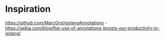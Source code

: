# Inspiration
https://github.com/MarcGrol/golangAnnotations - https://xebia.com/blog/the-use-of-annotations-boosts-our-productivity-in-golang/